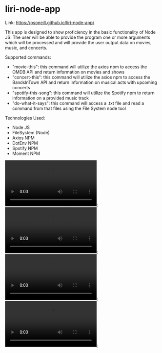 # liri-node-app

Link: https://psoneill.github.io/liri-node-app/

This app is designed to show proficiency in the basic functionality of Node JS.  The user will be able to provide the program one or more arguments which will be processed and will provide the user output data on movies, music, and concerts.

Supported commands:
- "movie-this": this command will utilize the axios npm to access the OMDB API and return information on movies and shows
- "concert-this": this command will utilize the axios npm to access the BandsInTown API and return information on musical acts with upcoming concerts
- "spotify-this-song": this command will utilize the Spotify npm to return information on a provided music track 
- "do-what-it-says": this command will access a .txt file and read a command from that files using the File System node tool

Technologies Used:
- Node JS
- FileSystem (Node)
- Axios NPM
- DotEnv NPM
- Spotify NPM
- Moment NPM

![Liri Movie Demo](./demos/LiriMovieDemo.mov);
![Liri Concert Demo](./demos/LiriConcertDemo.mov);
![Liri Spotify Demo](./demos/LiriSpotifyDemo.mov);
![Liri Read File Demo](./demos/LiriReadFileDemo.mov);